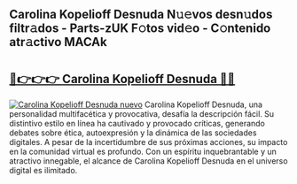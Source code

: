 ## Carolina Kopelioff Desnuda N𝚞𝚎vos desn𝚞dos filtr𝚊dos - Parts-zUK F𝚘tos vid𝚎o - C𝚘ntenido atr𝚊ctivo MACAk

# <h2><a href="http://mb7zwae.tromn.icu/?c=Carolina+Kopelioff+Desnuda">🔗👉👉👉 Carolina Kopelioff Desnuda 🔗🔗</a></h2>

[![Carolina Kopelioff Desnuda nuevo](https://i.imgur.com/pEAQMta.gif)](http://mb7zwae.tromn.icu/?c=Carolina+Kopelioff+Desnuda)
Carolina Kopelioff Desnuda, una personalidad multifacética y provocativa, desafía la descripción fácil. Su distintivo estilo en línea ha cautivado y provocado críticas, generando debates sobre ética, autoexpresión y la dinámica de las sociedades digitales. A pesar de la incertidumbre de sus próximas acciones, su impacto en la comunidad virtual es profundo. Con un espíritu inquebrantable y un atractivo innegable, el alcance de Carolina Kopelioff Desnuda en el universo digital es ilimitado.
